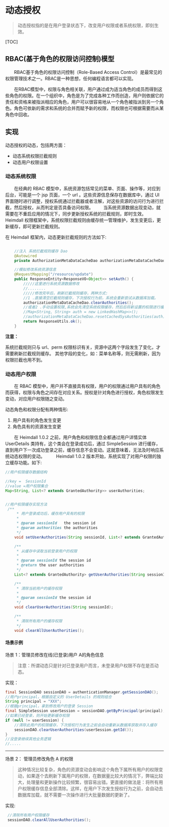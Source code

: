# 动态授权

> 动态授权指的是在用户登录状态下，改变用户权限或者系统权限，即刻生效。


[TOC]



## RBAC(基于角色的权限访问控制)模型

&emsp;&emsp;RBAC基于角色的权限访问控制（Role-Based Access Control）是最常见的权限管理技术之一。RBAC是一种思想，任何编程语言都可以实现。

&emsp;&emsp;在RBAC模型中，权限与角色相关联，用户通过成为适当角色的成员而得到这些角色的权限。在一个组织中，角色是为了完成各种工作而创造，用户则依据它的责任和资格来被指派相应的角色，用户可以很容易地从一个角色被指派到另一个角色。角色可依新的需求和系统的合并而赋予新的权限，而权限也可根据需要而从某角色中回收。

## 实现

动态授权的动态，包括两方面：

- 动态系统权限拦截规则
- 动态用户权限设置

### 动态系统权限
&emsp;&emsp;在经典的 RBAC 模型中，系统资源包括常见的菜单、页面、操作等，对应到后台，可能是一个 jsp 页面，一个 url 。这些资源信息保存在数据库中，通过 UI 界面随时进行调整，授权系统通过拦截器或者注解，对这些资源的访问行为进行拦截，然后授权，从而判定是否具备访问权限。
&emsp;&emsp;当系统资源数据出现变动，就需要在不重启应用的情况下，同步更新授权系统的拦截规则，即时生效。
&emsp;&emsp;Heimdall 权限框架中，系统权限拦截规则由缓存统一管理维护，发生变更后，更新缓存，即可更新拦截规则。


在 Heimdall 框架内，动态更新拦截规则的方法如下:
```java

	//注入 系统拦截规则缓存 Dao
	@Autowired
    private AuthorizationMetaDataCacheDao authorizationMetaDataCacheDao;

	//模拟修改系统资源信息
    @RequestMapping("/resource/update")
    public ResponseEntity<ResponseVO<Object>> setAuth() {
		/////这里进行系统资源数据修改
		//........
		/////修改完毕后，刷新拦截规则缓存，两种方式:
		//1 .直接清空拦截规则缓存，下次授权行为前，系统会重新尝试从数据库加载。
        authorizationMetaDataCacheDao.clearAuthorities();
        //或者2 .手动设置权限,系统会先清空系统权限缓存，然后后将新设置的权限进行缓存。
        //Map<String, String> auth = new LinkedHashMap<>();
        //authorizationMetaDataCacheDao.resetCachedSysAuthorities(auth);
        return ResponseUtils.ok();
    }


```

**注意：**

系统拦截规则只与 url、perm 权限标识有关，资源中这两个字段发生了变化，才需要刷新拦截规则缓存。
其他字段的变化，如：菜单名称等，则无需刷新，因为权限拦截也用不到。

### 动态用户权限

&emsp;&emsp;在 RBAC 模型中，用户并不直接具有权限，用户的权限通过用户具有的角色而获得，权限与角色之间存在对应关系。授权是针对角色进行授权，角色权限发生变动，对应用户权限随之变动。

动态角色和权限分配有两种情形:
1. 用户具有的角色发生变更
2. 角色具有的资源发生变更

&emsp;&emsp;在 Heimdall 1.0.2 之前，用户角色和权限信息全都通过用户详情实体 UserDetails 类持有，这个类会在登录成功后，通过 SimpleSession 进行缓存，直到用户下一次成功登录之前，缓存信息不会变动。这就意味着，无法及时响应系统动态权限的变动。
&emsp;&emsp; Heimdall 1.0.2 版本开始，系统实现了对用户权限的独立缓存功能。如下:
```java
//用户权限缓存数据结构

//key =  SessionId
//value =用户权限集合
Map<String, List<? extends GrantedAuthority>> userAuthorities;


//用户权限缓存实现方法
 /**
     * 用户登录成功后，缓存用户具有的权限
     *
     * @param sessionId   the session id
     * @param authorities the authorities
     */
    void setUserAuthorities(String sessionId, List<? extends GrantedAuthority> authorities);

    /**
     * 从缓存中读取当前登录用户的权限
     *
     * @param sessionId the session id
     * @return the user authorities
     */
    List<? extends GrantedAuthority> getUserAuthorities(String sessionId);

    /**
     * 清除当前用户的缓存权限
     *
     * @param sessionId the session id
     */
    void clearUserAuthorities(String sessionId);

    /**
     * 清除所有用户的缓存权限
     */
    void clearAllUserAuthorities();

```



#### 场景示例
场景 1：管理员修改在线(已登录)用户 A的角色信息

>注意：所谓动态只是针对已登录用户而言，未登录用户权限不存在是否动态。

实现：

```java
final SessionDAO sessionDAO = authenticationManager.getSessionDAO();
//用户principal，根据自定义的 UserDetails 的规则组合
String principal = "XXX";
//根据principal，拿到修改用户的登录 Session
final SimpleSession userSession = sessionDAO.getByPrincipal(principal);
//如果已经登录，则开始更新缓存权限
if (null != userSession) {
	//清除此用户的权限缓存，下次授权行为发生之前会自动重新从数据库获取并存入缓存
	sessionDAO.clearUserAuthorities(userSession.getId());
}
//没登录继续其他业务逻辑
//.....
```



---
场景 2：
管理员修改角色 A 的权限

> 这种情况比较复杂，角色的资源变动会影响这个角色下属所有用户的权限变动，如果逐个去刷新下属用户的权限，在数据量比较大的情况下，弊端比较大，处理量和更新操作比较频繁，很容易出错。更直接的做法是：将所有用户权限缓存信息全部清除。这样，在用户下次发生授权行为之前，会自动去数据库加载，就不需要一次操作进行大批量数据的更新了。

实现:

```java
 //清除所有用户权限缓存
 sessionDAO.clearAllUserAuthorities();
```











